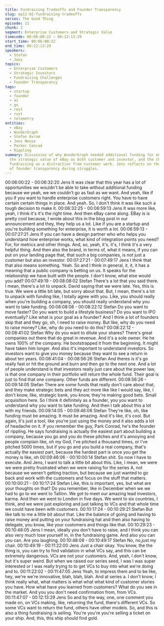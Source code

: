 ```yaml
---
title: Fundraising Tradeoffs and Founder Transparency
slug: ep11-02-fundraising-tradeoffs
series: The Good Thing
episode: 11
chunk: 2
segment: Enterprise Customers and Strategic Value
timecode: 00:06:00:22 – 00:12:13:29
start_time: 00:06:00:22
end_time: 00:12:13:29
speakers:
  - Stefan
  - Jens
topics:
  - Enterprise Customers
  - Strategic Investors
  - Fundraising Challenges
  - Founder Transparency
tags:
  - startup
  - founder
  - ai
  - go
  - rest
  - rust
  - telemetry
entities:
  - eBay
  - WunderGraph
  - Stefan Avram
  - Jens Neuse
  - Parker Conrad
  - Rippling
summary: Discussion of why WunderGraph needed additional funding for enterprise customers,
  the strategic value of eBay as both customer and investor, and the challenges of
  fundraising as a distraction from customer work. Jens reflects on the difficulty
  of founder transparency during struggles.
---
```


00:06:00:22 - 00:06:32:20
Jens
It was clear that this year has a lot of opportunities we wouldn't be able to take without
additional funding because we yeah, we we couldn't go as fast as we want. And yeah, like if you
if you want to handle enterprise customers right. You have to have certain certain things in
place. And yeah. So, I don't think it was like such a tough decision to make it.
00:06:32:25 - 00:06:59:13
Jens
It was more like, yeah, I think it's it's the right time. And then eBay came along. EBay is is pretty
cool because, I wrote about this in the blog post in our announcement and they, they help us a
lot. Like if you are a startup and you're building something for enterprise, it is worth a lot.
00:06:59:13 - 00:07:27:21
Jens
If you can have a design partner who who helps you understand how enterprise works, what
kind of integration points you need? For, for metrics and other things. And, so, yeah, it's, it's, I
think it's a very helpful thing. And then also the brand, in terms of, what it means, if you can put
on your landing page that, that such a big companies, is not just a customer but also an
investor.
00:07:27:21 - 00:07:49:17
Jens
I think that that also means something. Yeah. So and I think in general, it, it, it has a meaning
that a public company is betting on us. It speaks for the relationship we have built with the
people. I don't know, what else would you add?
00:07:49:19 - 00:08:08:02
Stefan
There's a lot that you said there. I mean, there's a lot to unpack. David saying that we were late.
Yes, this is true. We were a little bit late, but sorry about that. But, I mean, there's a lot to unpack
with funding like, I totally agree with you. Like, you should really when you're building a
company, you should really understand why you want to take funding.
00:08:08:08 - 00:08:22:12
Stefan
Do you want to move faster? Do you want to build a lifestyle business? Do you want to IPO
eventually? Like what is your goal as a founder? And I think a lot of founders skip that and they
go, oh, I need to raise money. But like, why do you need to raise money? Like, why do you need
to do this?
00:08:22:12 - 00:08:41:02
Stefan
Why do you want to dilute your shares? There's great companies out there that do great in
revenue. And it's a sole owner. He he owns 100% of the company. He bootstrapped it from the
beginning. It might have taken him longer. And also it's important to understand investors. So
investors want to give you money because they want to see a return in about ten years.
00:08:41:04 - 00:08:56:26
Stefan
And theres is it's go really fast or hit the ground and burn and then go to the next one. And a lot
of people understand is that investors really just care about the power law, is that one company
in their portfolio will return the whole fund. Their goal is just to find that one company. Other
funds are different.
00:08:56:26 - 00:09:14:05
Stefan
There are some funds that really don't care about that, and they make strategic bets and they
act more like like I would say, like, I don't know, like, strategic bank, you know, they're making
good bets. Small acquisition here. So I think it definitely as a founder, you you want to
understand why you want to take funding. And then I talk about this a lot with my friends.
00:09:14:05 - 00:09:46:06
Stefan
They're like, oh, like funding must be amazing. It must be amazing. And it's like, it's cool. But
again, it's just a tool, like you're just using the money and it also adds a lot of headache on it. If
you remember the guy, Park Conrad, he's the founder of rippling. He says fundraising is actually
the easiest part about building a company, because you go and you do these pitches and it's
annoying and people complain like, oh my God, I've pitched a thousand times, or I've pitched
5000 times, but if you go and you build a real company, that's actually the easiest part, because
the hardest part is once you get the money is like, oh
00:09:46:06 - 00:10:00:14
Stefan
shit. So now I have to execute. And Jens, I want to talk a little bit about this. Like, I mean, we
were we were pretty frustrated when we were raising for the series A, not because we weren't
getting traction, but because we just wanted to go back and work with the customers and focus
on the stuff that matters.
00:10:00:21 - 00:10:17:24
Stefan
Like, this is important, yes, but what are your thoughts on that? Do you remember, like in
December when we we had to go to we went to Tallinn. We got to meet our amazing lead
investors, karma. And then we went to London in five days. We went to six countries, I think,
and we were just exploring and just talking to VCs and that whole time we could have been with
customers.
00:10:17:24 - 00:10:29:21
Stefan
But like talk to me a little bit about that. Like the balance of going and having to raise money and
putting on your fundraising hat and then also having to delegate, you know, like your customers
and things like that.
00:10:29:23 - 00:10:48:05
Jens
I mean, ideally you don't have to raise, and I think you can also very much lose yourself in, in
the fundraising game. And also you can you can. Are you laughing.
00:10:48:08 - 00:10:49:17
Stefan
No, no,just my chair.
00:10:49:19 - 00:11:22:00
Jens
Just a chair okay. You know, the the thing is, you can try to find validation in what VCs say, and
this can be extremely dangerous. VCs are not your customers. And, yeah, I don't know, but it's
super weird. But when we raised our series seed, I was I was super interested or I was really
trying to to get VCs to buy into what we're doing and to.
00:11:22:02 - 00:11:47:05
Jens
Yeah, to impress them and to be like, hey, we're we're innovative, blah, blah, blah. And at series
a. I don't know, I think really what, what matters is what what what kind of customer stories you
have. How what have you learned from customers? What do you see in the market. And you
you don't need confirmation from, from VCs.
00:11:47:07 - 00:12:13:29
Jens
So and by the way, one, one comment you made on, on VCs making, like, returning the fund,
there's different VCs. So some VCs want to return the fund, others have other models. So, and
this is also a thing fundraising is selling. You're you're you're selling a ticket on your ship. And,
this, this ship should find gold.